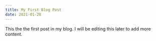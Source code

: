 ```yaml
---
title: My First Blog Post
date: 2021-01-28
---
```

This the the first post in my blog. I will be editing this later to add more content.
